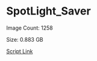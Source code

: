# SpotLight_Saver

Image Count: 1258

Size: 0.883 GB

[Script Link](https://github.com/liuyal/Archive/blob/master/Python/Utilities/Miscellaneous/spotlight_saver.py)
